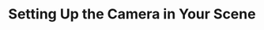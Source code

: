 ---
layout: page
title: "Setting Up the Camera in Your Scene"
course: "visstudiocameraunity"
unit: 1
---